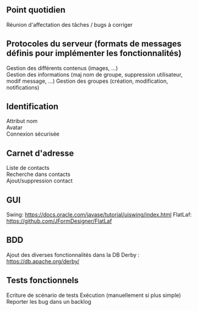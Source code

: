 ## Point quotidien
Réunion d'affectation des tâches / bugs à corriger

## Protocoles du serveur (formats de messages définis pour implémenter les fonctionnalités)
Gestion des différents contenus (images, ...)  
Gestion des informations (maj nom de groupe, suppression utilisateur, modif message, ...)
Gestion des groupes (création, modification, notifications)

## Identification
Attribut nom  
Avatar  
Connexion sécurisée

## Carnet d'adresse
Liste de contacts  
Recherche dans contacts  
Ajout/suppression contact

## GUI
Swing: https://docs.oracle.com/javase/tutorial/uiswing/index.html
FlatLaf: https://github.com/JFormDesigner/FlatLaf

## BDD
Ajout des diverses fonctionnalités dans la DB Derby : https://db.apache.org/derby/

## Tests fonctionnels
Ecriture de scénario de tests
Exécution (manuellement si plus simple)
Reporter les bug dans un backlog